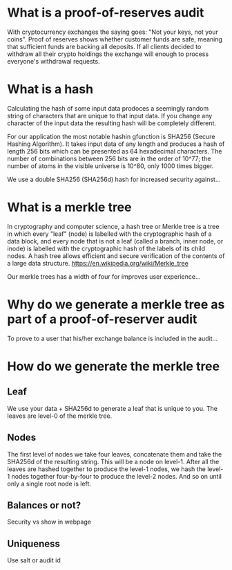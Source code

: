 # What is a proof-of-reserves audit

With cryptocurrency exchanges the saying goes: "Not your keys, not your coins". Proof of reserves shows whether customer funds are safe, meaning that sufficient funds are backing all deposits. If all clients decided to withdraw all their crypto holdings the exchange will enough to process everyone's withdrawal requests.

# What is a hash

Calculating the hash of some input data prodoces a seemingly random string of characters that are unique to that input data. If you change any character of the input data the resulting hash will be completely different.

For our application the most notable hashin gfunction is SHA256 (Secure Hashing Algorithm). It takes input data of any length and produces a hash of length 256 bits which can be presented as 64 hexadecimal characters. The number of combinations between 256 bits are in the order of 10^77; the number of atoms in the visible universe is 10^80, only 1000 times bigger.

We use a double SHA256 (SHA256d) hash for increased security against... 

# What is a merkle tree

In cryptography and computer science, a hash tree or Merkle tree is a tree in which every "leaf" (node) is labelled with the cryptographic hash of a data block, and every node that is not a leaf (called a branch, inner node, or inode) is labelled with the cryptographic hash of the labels of its child nodes. A hash tree allows efficient and secure verification of the contents of a large data structure. https://en.wikipedia.org/wiki/Merkle_tree

Our merkle trees has a width of four for improves user experience...

# Why do we generate a merkle tree as part of a proof-of-reserver audit

To prove to a user that his/her exchange balance is included in the audit...

# How do we generate the merkle tree

## Leaf

We use your data + SHA256d to generate a leaf that is unique to you. The leaves are level-0 of the merkle tree.

## Nodes

The first level of nodes we take four leaves, concatenate them and take the SHA256d of the resulting string. This will be a node on level-1. After all the leaves are hashed together to produce the level-1 nodes, we hash the level-1 nodes together four-by-four to produce the level-2 nodes. And so on until only a single root node is left.

## Balances or not?

Security vs show in webpage

## Uniqueness

Use salt or audit id